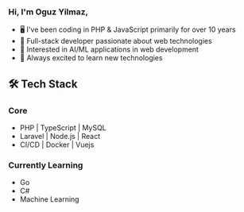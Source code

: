 ### Hi, I'm Oguz Yilmaz,

- 🖥️ I've been coding in PHP & JavaScript primarily for over 10 years
- 🚀 Full-stack developer passionate about web technologies
- 🤖 Interested in AI/ML applications in web development
- 🔮 Always excited to learn new technologies

## 🛠 Tech Stack

### Core
- PHP | TypeScript | MySQL
- Laravel | Node.js | React
- CI/CD | Docker | Vuejs

### Currently Learning
- Go
- C#
- Machine Learning
